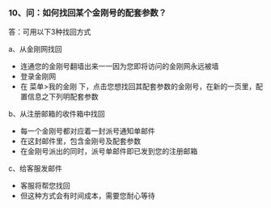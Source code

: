 ### 10、问：如何找回某个金刚号的配套参数？

答：可用以下3种找回方式

a、从金刚网找回

- 连通您的金刚号翻墙出来一一因为您即将访问的金刚网永远被墙
- 登录金刚网
- 在 菜单>我的金刚 下，点击您想找回其配套参数的金刚号，在新的一页里，配置信息之下列明配套参数

b、从注册邮箱的收件箱中找回

- 每一个金刚号都对应着一封派号通知单邮件
- 在这封邮件里，包含金刚号及配套参数
- 在金刚号派出的同时，派号单邮件即已发到您的注册邮箱

c、给客服发邮件

- 客服将帮您找回
- 但这种方式会有时间成本，需要您耐心等待
